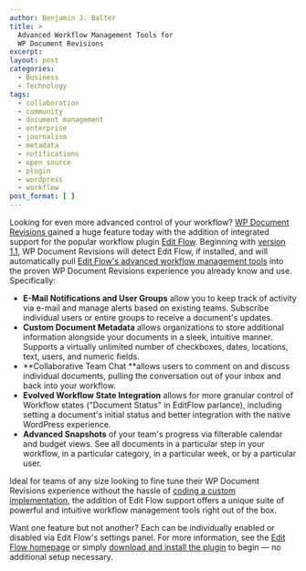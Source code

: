 ```yaml
---
author: Benjamin J. Balter
title: >
  Advanced Workflow Management Tools for
  WP Document Revisions
excerpt:
layout: post
categories:
  - Business
  - Technology
tags:
  - collaboration
  - community
  - document management
  - enterprise
  - journalism
  - metadata
  - notifications
  - open source
  - plugin
  - wordpress
  - workflow
post_format: [ ]
---
```

Looking for even more advanced control of your workflow? [WP Document Revisions ][1]gained a huge feature today with the addition of integrated support for the popular workflow plugin [Edit Flow][2]. Beginning with [version 1.1][3], WP Document Revisions will detect Edit Flow, if installed, and will automatically pull [Edit Flow's advanced workflow management tools][4] into the proven WP Document Revisions experience you already know and use. Specifically: 

*   **E-Mail Notifications and User Groups** allow you to keep track of activity via e-mail and manage alerts based on existing teams. Subscribe individual users or entire groups to receive a document's updates.
*   **Custom Document Metadata** allows organizations to store additional information alongside your documents in a sleek, intuitive manner. Supports a virtually unlimited number of checkboxes, dates, locations, text, users, and numeric fields.
*   **Collaborative Team Chat **allows users to comment on and discuss individual documents, pulling the conversation out of your inbox and back into your workflow.
*   **Evolved Workflow State Integration** allows for more granular control of Workflow states ("Document Status" in EditFlow parlance), including setting a document's initial status and better integration with the native WordPress experience.
*   **Advanced Snapshots** of your team's progress via filterable calendar and budget views. See all documents in a particular step in your workflow, in a particular category, in a particular week, or by a particular user.

Ideal for teams of any size looking to fine tune their WP Document Revisions experience without the hassle of [coding a custom implementation][5], the addition of Edit Flow support offers a unique suite of powerful and intuitive workflow management tools right out of the box.

Want one feature but not another? Each can be individually enabled or disabled via Edit Flow's settings panel. For more information, see the [Edit Flow homepage][6] or simply [download and install the plugin][7] to begin — no additional setup necessary.

 [1]: http://ben.balter.com/2011/08/29/wp-document-revisions-document-management-version-control-wordpress/ "WP Document Revisions — Document Management & Version Control for WordPress"
 [2]: http://editflow.org
 [3]: http://wordpress.org/extend/plugins/wp-document-revisions/
 [4]: http://wordpress.org/extend/plugins/edit-flow/screenshots/
 [5]: https://github.com/benbalter/WP-Document-Revisions-Code-Cookbook
 [6]: http://editflow.org/
 [7]: http://wordpress.org/extend/plugins/edit-flow/